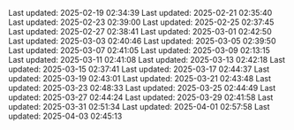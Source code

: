 Last updated: 2025-02-19 02:34:39
Last updated: 2025-02-21 02:35:40
Last updated: 2025-02-23 02:39:00
Last updated: 2025-02-25 02:37:45
Last updated: 2025-02-27 02:38:41
Last updated: 2025-03-01 02:42:50
Last updated: 2025-03-03 02:40:46
Last updated: 2025-03-05 02:39:50
Last updated: 2025-03-07 02:41:05
Last updated: 2025-03-09 02:13:15
Last updated: 2025-03-11 02:41:08
Last updated: 2025-03-13 02:42:18
Last updated: 2025-03-15 02:37:41
Last updated: 2025-03-17 02:44:37
Last updated: 2025-03-19 02:43:01
Last updated: 2025-03-21 02:43:48
Last updated: 2025-03-23 02:48:33
Last updated: 2025-03-25 02:44:49
Last updated: 2025-03-27 02:44:24
Last updated: 2025-03-29 02:41:58
Last updated: 2025-03-31 02:51:34
Last updated: 2025-04-01 02:57:58
Last updated: 2025-04-03 02:45:13
